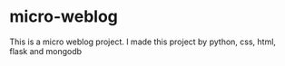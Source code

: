 # micro-weblog
This is a micro weblog project.
I made this project by python, css, html, flask and mongodb
